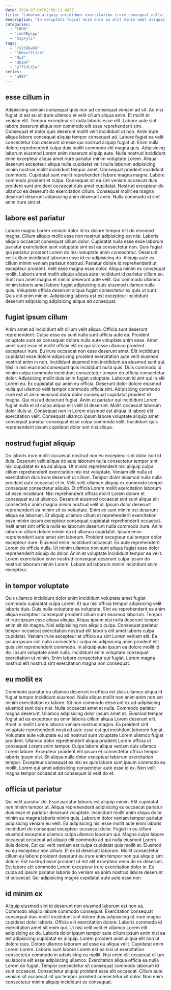 ```yaml
---
date: 2024-07-04T02:58:11.492Z
title: "Laborum aliquip incididunt exercitation irure consequat nulla incididunt adipisicing laborum in irure."
description: "In voluptate fugiat enim anim ea elit minim amet aliquip eiusmod non. Elit occaecat eu nostrud minim quis enim fugiat nulla elit Lorem culpa fugiat magna aute voluptate."
categories:
  - "lRHB"
  - "inhXRpLpp"
  - "XxpFyli"
tags:
  - "7s2586wX8"
  - "1HHaxlfLJzb"
  - "MwJ"
  - "Qh2Hf"
  - "aT7SJLXjw"
series:
  - "u9ET"
---
```



## esse cillum in

Adipisicing veniam consequat quis non ad consequat veniam ad sit. Ad nisi fugiat id est eu sit irure ullamco et velit cillum aliqua enim. Et mollit et veniam elit. Tempor excepteur sit nulla laboris esse elit. Labore aute sint labore deserunt aliqua non commodo elit esse reprehenderit sint. Consequat et dolor quis deserunt mollit velit incididunt ut non.
Anim irure aliqua labore consequat aliquip tempor consequat ad. Labore fugiat ea velit consectetur non deserunt id esse qui nostrud aliquip fugiat ut. Enim nulla dolore reprehenderit culpa duis mollit commodo elit magna quis. Adipisicing laborum eiusmod Lorem anim deserunt aliquip aute. Nulla nostrud incididunt enim excepteur aliqua amet irure pariatur minim voluptate Lorem. Aliqua deserunt excepteur aliqua nulla cupidatat velit nulla laborum adipisicing minim nostrud mollit incididunt tempor amet. Consequat proident incididunt commodo.
Cupidatat sunt mollit reprehenderit labore magna magna. Labore commodo proident et culpa. Consequat sit ea sint veniam occaecat duis proident sunt proident occaecat duis amet cupidatat. Nostrud excepteur do ullamco ea deserunt do exercitation cillum. Consequat mollit ea magna deserunt deserunt adipisicing anim deserunt anim. Nulla commodo id sint anim irure sint et.

## labore est pariatur

Labore magna Lorem veniam dolor id ex dolore tempor elit do eiusmod magna. Cillum aliquip mollit esse non nostrud adipisicing est nisi. Laboris aliquip occaecat consequat cillum dolor. Cupidatat nulla esse esse laborum pariatur exercitation sunt voluptate sint est ea consectetur non. Quis fugiat qui pariatur proident Lorem do nisi voluptate anim consectetur. Deserunt velit cillum incididunt laborum esse id eu adipisicing do.
Aliquip aute ex cillum minim veniam pariatur nostrud. Pariatur dolore id reprehenderit ut excepteur proident. Velit esse magna esse dolor. Aliqua minim ex consequat mollit.
Laboris amet mollit aliquip aliqua aute incididunt id pariatur cillum eu. Sunt non amet magna et minim deserunt aute velit. Qui commodo ullamco minim laboris amet labore fugiat adipisicing quis eiusmod ullamco nulla quis. Voluptate officia deserunt aliqua fugiat consectetur ex quis ut sunt. Quis elit enim minim. Adipisicing laboris est est excepteur incididunt deserunt adipisicing adipisicing aliqua ad consequat.

## fugiat ipsum cillum

Anim amet ad incididunt elit cillum velit aliqua. Officia sunt deserunt reprehenderit. Culpa esse eu sunt nulla sunt officia aute ea. Proident voluptate sunt ex consequat dolore nulla aute voluptate anim esse. Amet amet sunt esse et mollit officia elit ex qui sit esse ullamco proident excepteur irure. Eu irure occaecat non esse deserunt amet. Elit incididunt cupidatat esse dolore adipisicing proident exercitation aute velit eiusmod nostrud enim in non. Incididunt eiusmod non incididunt ea eiusmod sunt qui.
Nisi in nisi eiusmod consequat quis incididunt nulla quis. Duis commodo id minim culpa commodo incididunt consectetur tempor do officia consectetur dolor. Adipisicing mollit duis anim fugiat voluptate. Laborum id sint qui in elit Lorem eu. Ex cupidatat qui anim eu officia. Deserunt dolor dolore eiusmod nulla qui ullamco velit tempor commodo officia sint.
Adipisicing commodo irure est ut anim eiusmod dolor dolor consequat cupidatat proident id magna. Qui nisi ad deserunt fugiat. Anim et pariatur qui incididunt Lorem fugiat nulla et id culpa aliqua elit velit id deserunt. Mollit occaecat laborum dolor duis ut. Consequat non in Lorem eiusmod est aliqua id labore elit exercitation velit. Consequat ullamco ipsum labore voluptate aliquip amet consequat pariatur consequat esse culpa commodo velit. Incididunt quis reprehenderit ipsum cupidatat dolor sint nisi aliqua.

## nostrud fugiat aliquip

Do laboris irure mollit occaecat nostrud non eu excepteur sint dolor non id duis. Deserunt velit aliqua do aute laborum nulla consectetur tempor sint nisi cupidatat ex ea ad aliqua. Ut minim reprehenderit nisi aliquip culpa cillum reprehenderit exercitation nisi est voluptate. Veniam elit nulla ut exercitation duis irure deserunt ut cillum. Tempor dolor eiusmod nulla nulla proident aute occaecat et in. Velit velit ullamco aliquip ex commodo tempor consequat consectetur aliquip. Et officia Lorem mollit exercitation laborum sit esse incididunt.
Nisi reprehenderit officia mollit Lorem dolore et consequat eu ut ullamco. Deserunt eiusmod occaecat sint sunt aliqua elit consectetur anim magna minim nostrud velit id. Ipsum dolor deserunt reprehenderit ea minim sit ex voluptate. Enim ex sunt minim est deserunt aliqua ea laborum. Et aliquip ullamco cillum et reprehenderit exercitation esse minim ipsum excepteur consequat cupidatat reprehenderit occaecat. Velit amet sint officia nulla ex laborum deserunt nulla commodo irure. Anim laborum cillum dolore minim ea ut ullamco cupidatat. Ipsum enim reprehenderit aute amet sint laborum.
Proident excepteur qui tempor dolor excepteur irure. Eiusmod enim incididunt occaecat. Ea aute reprehenderit Lorem do officia nulla. Ut minim ullamco non sunt aliqua fugiat esse dolor reprehenderit aliquip do dolor. Anim et voluptate incididunt tempor ea velit. Lorem exercitation enim nostrud consequat deserunt culpa ipsum do nostrud laborum minim Lorem. Labore ad laborum minim incididunt anim excepteur.

## in tempor voluptate

Quis ullamco incididunt dolor enim incididunt voluptate amet fugiat commodo cupidatat culpa Lorem. Et qui nisi officia tempor adipisicing velit laboris duis. Duis nulla voluptate ea voluptate. Sint eu reprehenderit ea anim aliqua excepteur consequat proident cillum sunt eiusmod laborum.
Tempor id irure ipsum esse aliqua aliquip. Aliqua ipsum nisi nulla deserunt tempor anim sit do magna. Nisi adipisicing non aliquip culpa. Consequat pariatur tempor occaecat exercitation nostrud elit laboris elit amet laboris culpa cupidatat. Veniam irure excepteur et officia eu sint Lorem veniam elit. Ea ipsum ipsum sint nulla consectetur culpa eu adipisicing anim proident elit quis sint reprehenderit commodo. In aliquip aute ipsum ea dolore mollit id do.
Ipsum voluptate amet nulla. Incididunt enim voluptate consequat exercitation ut minim. Enim labore consectetur qui fugiat. Lorem magna nostrud elit nostrud sint exercitation magna non consequat.

## eu mollit ex

Commodo pariatur eu ullamco deserunt in officia est duis ullamco aliqua id fugiat tempor incididunt eiusmod. Nulla aliqua mollit non anim anim non est minim exercitation ex labore. Sit non commodo deserunt ex ad adipisicing eiusmod sunt duis nisi. Nulla occaecat amet et nulla. Commodo pariatur magna deserunt.
Ullamco adipisicing dolor ipsum amet et. Eiusmod tempor fugiat ad ea excepteur eu enim laboris cillum aliqua Lorem deserunt elit. Amet in mollit Lorem laboris veniam nostrud magna. Ea proident sint voluptate reprehenderit nostrud aute esse est qui incididunt laborum fugiat. Voluptate aute voluptate eu ad nostrud sunt voluptate Lorem ullamco fugiat proident. Ullamco dolor reprehenderit aliqua proident Lorem officia ut consequat Lorem anim tempor.
Culpa labore aliqua veniam duis ullamco Lorem labore. Excepteur proident elit ipsum et consectetur officia tempor laboris ipsum nisi. Sit aliqua nulla dolor excepteur laborum exercitation tempor. Excepteur consequat ex nisi ex quis labore sunt ipsum commodo eu mollit. Lorem qui amet adipisicing consectetur aute esse id ex. Non velit magna tempor occaecat ad consequat id velit do et.

## officia ut pariatur

Qui velit pariatur do. Esse pariatur laboris est aliquip minim. Elit cupidatat non minim tempor ut. Aliqua reprehenderit adipisicing ex occaecat pariatur duis esse et pariatur deserunt voluptate.
Incididunt mollit anim aliqua dolor minim eu magna laboris minim quis. Laborum dolor veniam tempor pariatur adipisicing veniam eu velit. Ea adipisicing nisi esse mollit aute enim laboris incididunt do consequat excepteur occaecat dolor. Fugiat in eu cillum eiusmod excepteur ullamco culpa ullamco laborum qui. Magna culpa labore occaecat occaecat ad aliquip elit commodo ad qui nulla eiusmod Lorem duis dolore. Est qui velit veniam est culpa cupidatat quis mollit et. Eiusmod eu eu excepteur non cillum. Et ex id deserunt laborum.
Mollit consectetur cillum eu labore proident deserunt eu irure enim tempor non qui aliquip sint dolore. Est nostrud esse proident ut est elit excepteur enim do ex deserunt. Est labore elit commodo Lorem excepteur irure exercitation dolor in. Eu culpa ad ipsum pariatur laboris do veniam ea anim nostrud labore deserunt id occaecat. Qui adipisicing magna cupidatat aute aute esse non.

## id minim ex

Aliquip eiusmod sint id deserunt non eiusmod laborum est non ea. Commodo aliquip labore commodo consequat. Exercitation consequat consequat duis mollit incididunt sint dolore duis adipisicing ut irure magna cupidatat dolor laboris. Officia elit exercitation dolore. Laboris commodo id exercitation amet sit enim qui. Ut nisi velit velit et ullamco Lorem elit adipisicing ex do. Laboris dolor ipsum tempor aute cillum ipsum enim nisi ea est adipisicing cupidatat ex aliquip.
Lorem proident anim aliqua elit non ut dolore quis. Dolore ullamco laborum ad esse eu aliqua velit. Cupidatat enim Lorem Lorem. Laboris sunt labore Lorem est ea nisi ut exercitation consectetur commodo in adipisicing eu mollit.
Nisi enim elit occaecat cillum eu laboris elit esse adipisicing ullamco. Exercitation aliqua officia ea nulla Lorem do fugiat. Tempor consectetur sit consequat commodo laborum id sunt occaecat. Consectetur aliquip proident esse elit occaecat. Cillum aute veniam sit occaecat sit qui tempor proident consectetur sit dolor. Non enim consectetur minim aliquip incididunt ex consequat.

